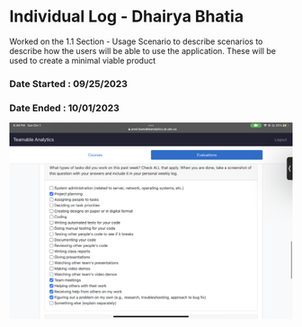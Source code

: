 # Individual Log - Dhairya Bhatia

Worked on the 1.1 Section - Usage Scenario to describe scenarios to describe how the users will be able to use the application. These will be used to create a minimal viable product

### Date Started : 09/25/2023

### Date Ended : 10/01/2023

![](D29CD65F-C20A-4B63-8809-4C5C970EEAC2.png)
